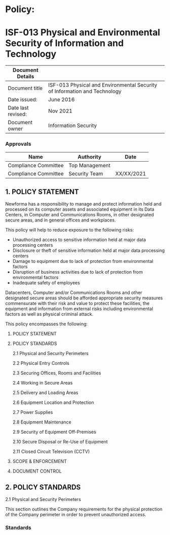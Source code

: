 # Policy: 

# ISF-013 Physical and Environmental Security of Information and Technology

 | Document Details |    | 
 | -------------- | ----------- |
 | Document title | ISF-013 Physical and Environmental Security of Information and Technology |
 | Date issued: | June 2016 |
 | Date last revised: | Nov 2021|
 | Document owner | Information Security |

### Approvals

|Name | Authority | Date |
| ----------- | -------- | --------- |
| Compliance Committee  | Top Management |  |
| Compliance Committee | Security Team | XX/XX/2021 |

## 1. POLICY STATEMENT

Newforma has a responsibility to manage and protect information held and processed on its computer assets and associated equipment in its Data Centers, in Computer and Communications Rooms, in other designated secure areas, and in general offices and workplaces. 

This policy will help to reduce exposure to the following risks: 

* Unauthorized access to sensitive information held at major data processing centers 
* Disclosure or theft of sensitive information held at major data processing centers 
* Damage to equipment due to lack of protection from environmental factors 
* Disruption of business activities due to lack of protection from environmental factors 
* Inadequate safety of employees 

Datacenters, Computer and/or Communications Rooms and other designated secure areas should be afforded appropriate security measures commensurate with their risk and value to protect these facilities, the equipment and information from external risks including environmental factors as well as physical criminal attack.

This policy encompasses the following: 

1. POLICY STATEMENT
2. POLICY STANDARDS 
  
   2.1 Physical and Security Perimeters

   2.2 Physical Entry Controls

   2.3 Securing Offices, Rooms and Facilities

   2.4 Working in Secure Areas

   2.5 Delivery and Loading Areas

   2.6 Equipment Location and Protection

   2.7 Power Supplies

   2.8 Equipment Maintenance

   2.9 Security of Equipment Off-Premises

   2.10 Secure Disposal or Re-Use of Equipment

   2.11 	Closed Circuit Television (CCTV)
   
 3. SCOPE & ENFORCEMENT
 
 4. DOCUMENT CONTROL
 
 ## 2. POLICY STANDARDS 
 
 2.1 Physical and Security Perimeters
 
 This section outlines the Company requirements for the physical protection of the Company perimeter in order to prevent unauthorized access.

### Standards


